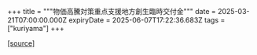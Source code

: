 +++
title = """物価高騰対策重点支援地方創生臨時交付金"""
date = 2025-03-21T07:00:00.000Z
expiryDate = 2025-06-07T17:22:36.683Z
tags = ["kuriyama"]
+++


[[source]](https://www.town.kuriyama.hokkaido.jp/soshiki/31/30959.html)

